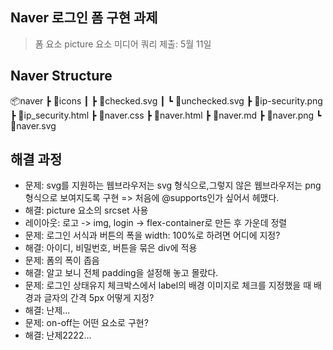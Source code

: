 ## Naver 로그인 폼 구현 과제

> 폼 요소
> picture 요소
> 미디어 쿼리
> 제출: 5월 11일

## Naver Structure

📦naver
┣ 📂icons
┃ ┣ 📜checked.svg
┃ ┗ 📜unchecked.svg
┣ 📜ip-security.png
┣ 📜ip_security.html
┣ 📜naver.css
┣ 📜naver.html
┣ 📜naver.md
┣ 📜naver.png
┗ 📜naver.svg

## 해결 과정

- 문제: svg를 지원하는 웹브라우저는 svg 형식으로,그렇지 않은 웹브라우저는 png 형식으로 보여지도록 구현 => 처음에 @supports인가 싶어서 헤맸다.
- 해결: picture 요소의 srcset 사용
- 레이아웃: 로고 -> img, login -> flex-container로 만든 후 가운데 정렬
- 문제: 로그인 서식과 버튼의 폭을 width: 100%로 하려면 어디에 지정?
- 해결: 아이디, 비밀번호, 버튼을 묶은 div에 적용
- 문제: 폼의 폭이 좁음
- 해결: 알고 보니 전체 padding을 설정해 놓고 몰랐다.
- 문제: 로그인 상태유지 체크박스에서 label의 배경 이미지로 체크를 지정했을 때 배경과 글자의 간격 5px 어떻게 지정?
- 해결: 난제...
- 문제: on-off는 어떤 요소로 구현?
- 해결: 난제2222...
